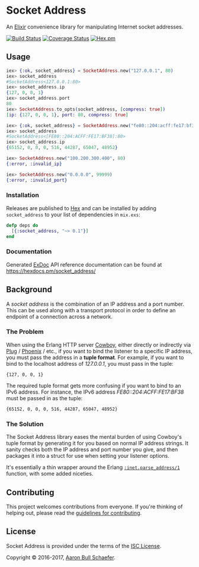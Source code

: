 Socket Address
==============

An [Elixir][] convenience library for manipulating Internet socket addresses.

[![Build Status](https://travis-ci.org/elasticdog/socket_address.svg?branch=master)](https://travis-ci.org/elasticdog/socket_address)
[![Coverage Status](https://coveralls.io/repos/github/elasticdog/socket_address/badge.svg?branch=master)](https://coveralls.io/github/elasticdog/socket_address?branch=master)
[![Hex.pm](https://img.shields.io/hexpm/v/socket_address.svg)](https://hex.pm/packages/socket_address)

[Elixir]: http://elixir-lang.org/

Usage
-----

```elixir
iex> {:ok, socket_address} = SocketAddress.new("127.0.0.1", 80)
iex> socket_address
#SocketAddress<127.0.0.1:80>
iex> socket_address.ip
{127, 0, 0, 1}
iex> socket_address.port
80
iex> SocketAddress.to_opts(socket_address, [compress: true])
[ip: {127, 0, 0, 1}, port: 80, compress: true]

iex> {:ok, socket_address} = SocketAddress.new("fe80::204:acff:fe17:bf38", 80)
iex> socket_address
#SocketAddress<[FE80::204:ACFF:FE17:BF38]:80>
iex> socket_address.ip
{65152, 0, 0, 0, 516, 44287, 65047, 48952}

iex> SocketAddress.new("100.200.300.400", 80)
{:error, :invalid_ip}

iex> SocketAddress.new("0.0.0.0", 99999)
{:error, :invalid_port}
```

### Installation

Releases are published to [Hex](https://hex.pm) and can be installed by adding
`socket_address` to your list of dependencies in `mix.exs`:

```elixir
defp deps do
  [{:socket_address, "~> 0.1"}]
end
```

### Documentation

Generated [ExDoc][] API reference documentation can be found at
<https://hexdocs.pm/socket_address/>

[ExDoc]: https://github.com/elixir-lang/ex_doc

Background
----------

A *socket address* is the combination of an IP address and a port number. This
can be used along with a transport protocol in order to define an endpoint of
a connection across a network.

### The Problem

When using the Erlang HTTP server [Cowboy][], either directly or indirectly via
[Plug][] / [Phoenix][] / etc., if you want to bind the listener to a specific
IP address, you must pass the address in a **tuple format**. For example, if
you want to bind to the localhost address of _127.0.0.1_, you must pass in the
tuple:

    {127, 0, 0, 1}

The required tuple format gets more confusing if you want to bind to an IPv6
address. For instance, the IPv6 address _FE80::204:ACFF:FE17:BF38_ must be
passed in as the tuple:

    {65152, 0, 0, 0, 516, 44287, 65047, 48952}

[Cowboy]: https://github.com/ninenines/cowboy
[Plug]: https://github.com/elixir-lang/plug
[Phoenix]: http://www.phoenixframework.org/

### The Solution

The Socket Address library eases the mental burden of using Cowboy's tuple
format by generating it for you based on normal IP address strings. It sanity
checks both the IP address and port number you give, and then packages it into
a struct for use when setting your listener options.

It's essentially a thin wrapper around the Erlang [`:inet.parse_address/1`][]
function, with some added niceties.

[`:inet.parse_address/1`]: http://erlang.org/doc/man/inet.html#parse_address-1

Contributing
------------

This project welcomes contributions from everyone. If you're thinking of
helping out, please read the [guidelines for contributing][contributing].

[contributing]: https://github.com/elasticdog/socket_address/blob/master/CONTRIBUTING.md

License
-------

Socket Address is provided under the terms of the
[ISC License](https://en.wikipedia.org/wiki/ISC_license).

Copyright &copy; 2016-2017, [Aaron Bull Schaefer](mailto:aaron@elasticdog.com).
